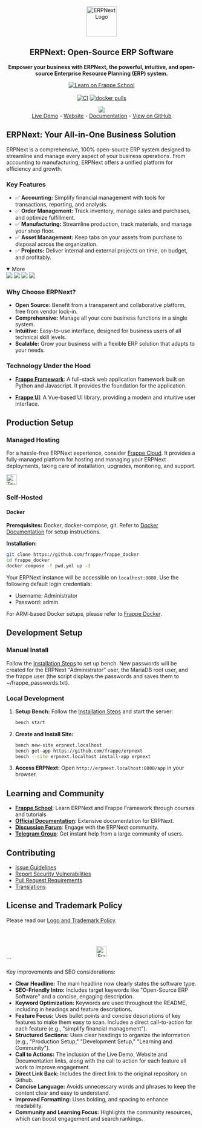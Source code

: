 <!-- Improved and SEO-Optimized README for ERPNext -->

<div align="center">
    <a href="https://frappe.io/erpnext">
	<img src="./erpnext/public/images/v16/erpnext.svg" alt="ERPNext Logo" height="80px" width="80xp"/>
    </a>
    <h2>ERPNext: Open-Source ERP Software</h2>
    <p align="center">
        <b>Empower your business with ERPNext, the powerful, intuitive, and open-source Enterprise Resource Planning (ERP) system.</b>
    </p>

[![Learn on Frappe School](https://img.shields.io/badge/Frappe%20School-Learn%20ERPNext-blue?style=flat-square)](https://frappe.school)<br><br>
[![CI](https://github.com/frappe/erpnext/actions/workflows/server-tests-mariadb.yml/badge.svg?event=schedule)](https://github.com/frappe/erpnext/actions/workflows/server-tests-mariadb.yml)
[![docker pulls](https://img.shields.io/docker/pulls/frappe/erpnext-worker.svg)](https://hub.docker.com/r/frappe/erpnext-worker)

</div>

<div align="center">
	<img src="./erpnext/public/images/v16/hero_image.png"/>
</div>

<div align="center">
	<a href="https://erpnext-demo.frappe.cloud/api/method/erpnext_demo.erpnext_demo.auth.login_demo">Live Demo</a>
	-
	<a href="https://frappe.io/erpnext">Website</a>
	-
	<a href="https://docs.frappe.io/erpnext/">Documentation</a>
  -  <a href="https://github.com/frappe/erpnext">View on GitHub</a>
</div>

## ERPNext: Your All-in-One Business Solution

ERPNext is a comprehensive, 100% open-source ERP system designed to streamline and manage every aspect of your business operations. From accounting to manufacturing, ERPNext offers a unified platform for efficiency and growth.

### Key Features

*   ✅ **Accounting:** Simplify financial management with tools for transactions, reporting, and analysis.
*   ✅ **Order Management:** Track inventory, manage sales and purchases, and optimize fulfillment.
*   ✅ **Manufacturing:** Streamline production, track materials, and manage your shop floor.
*   ✅ **Asset Management:** Keep tabs on your assets from purchase to disposal across the organization.
*   ✅ **Projects:** Deliver internal and external projects on time, on budget, and profitably.

<details open>
    <summary>More</summary>
    <img src="https://erpnext.com/files/v16_bom.png"/>
    <img src="https://erpnext.com/files/v16_stock_summary.png"/>
    <img src="https://erpnext.com/files/v16_job_card.png"/>
    <img src="https://erpnext.com/files/v16_tasks.png"/>
</details>

### Why Choose ERPNext?

*   **Open Source:** Benefit from a transparent and collaborative platform, free from vendor lock-in.
*   **Comprehensive:** Manage all your core business functions in a single system.
*   **Intuitive:** Easy-to-use interface, designed for business users of all technical skill levels.
*   **Scalable:** Grow your business with a flexible ERP solution that adapts to your needs.

### Technology Under the Hood

*   [**Frappe Framework**](https://github.com/frappe/frappe): A full-stack web application framework built on Python and Javascript. It provides the foundation for the application.

*   [**Frappe UI**](https://github.com/frappe/frappe-ui): A Vue-based UI library, providing a modern and intuitive user interface.

## Production Setup

### Managed Hosting

For a hassle-free ERPNext experience, consider [Frappe Cloud](https://frappecloud.com). It provides a fully-managed platform for hosting and managing your ERPNext deployments, taking care of installation, upgrades, monitoring, and support.

<div>
	<a href="https://erpnext-demo.frappe.cloud/app/home" target="_blank">
		<picture>
			<source media="(prefers-color-scheme: dark)" srcset="https://frappe.io/files/try-on-fc-white.png">
			<img src="https://frappe.io/files/try-on-fc-black.png" alt="Try on Frappe Cloud" height="28" />
		</picture>
	</a>
</div>

### Self-Hosted

#### Docker

**Prerequisites:** Docker, docker-compose, git. Refer to [Docker Documentation](https://docs.docker.com) for setup instructions.

**Installation:**

```bash
git clone https://github.com/frappe/frappe_docker
cd frappe_docker
docker compose -f pwd.yml up -d
```

Your ERPNext instance will be accessible on `localhost:8080`. Use the following default login credentials:
- Username: Administrator
- Password: admin

For ARM-based Docker setups, please refer to [Frappe Docker](https://github.com/frappe/frappe_docker?tab=readme-ov-file#to-run-on-arm64-architecture-follow-this-instructions).

## Development Setup

### Manual Install

Follow the [Installation Steps](https://frappeframework.com/docs/user/en/installation) to set up bench.
New passwords will be created for the ERPNext "Administrator" user, the MariaDB root user, and the frappe user (the script displays the passwords and saves them to ~/frappe_passwords.txt).

### Local Development

1.  **Setup Bench:** Follow the [Installation Steps](https://frappeframework.com/docs/user/en/installation) and start the server:

    ```bash
    bench start
    ```

2.  **Create and Install Site:**

    ```bash
    bench new-site erpnext.localhost
    bench get-app https://github.com/frappe/erpnext
    bench --site erpnext.localhost install-app erpnext
    ```

3.  **Access ERPNext:** Open `http://erpnext.localhost:8000/app` in your browser.

## Learning and Community

*   [**Frappe School**](https://school.frappe.io): Learn ERPNext and Frappe Framework through courses and tutorials.
*   [**Official Documentation**](https://docs.erpnext.com/): Extensive documentation for ERPNext.
*   [**Discussion Forum**](https://discuss.erpnext.com/): Engage with the ERPNext community.
*   [**Telegram Group**](https://erpnext_public.t.me): Get instant help from a large community of users.

## Contributing

*   [Issue Guidelines](https://github.com/frappe/erpnext/wiki/Issue-Guidelines)
*   [Report Security Vulnerabilities](https://erpnext.com/security)
*   [Pull Request Requirements](https://github.com/frappe/erpnext/wiki/Contribution-Guidelines)
*   [Translations](https://crowdin.com/project/frappe)

## License and Trademark Policy

Please read our [Logo and Trademark Policy](TRADEMARK_POLICY.md).

<br />
<br />
<div align="center" style="padding-top: 0.75rem;">
	<a href="https://frappe.io" target="_blank">
		<picture>
			<source media="(prefers-color-scheme: dark)" srcset="https://frappe.io/files/Frappe-white.png">
			<img src="https://frappe.io/files/Frappe-black.png" alt="Frappe Technologies" height="28"/>
		</picture>
	</a>
</div>
```

Key improvements and SEO considerations:

*   **Clear Headline:** The main headline now clearly states the software type.
*   **SEO-Friendly Intro:** Includes target keywords like "Open-Source ERP Software" and a concise, engaging description.
*   **Keyword Optimization:** Keywords are used throughout the README, including in headings and feature descriptions.
*   **Feature Focus:**  Uses bullet points and concise descriptions of key features to make them easy to scan.  Includes a direct call-to-action for each feature (e.g., "simplify financial management").
*   **Structured Sections:** Uses clear headings to organize the information (e.g., "Production Setup," "Development Setup," "Learning and Community").
*   **Call to Actions:** The inclusion of the Live Demo, Website and Documentation links, along with the call to action for each feature all work to improve engagement.
*   **Direct Link Back:** Includes the direct link to the original repository on Github.
*   **Concise Language:** Avoids unnecessary words and phrases to keep the content clear and easy to understand.
*   **Improved Formatting:** Uses bolding, and spacing to enhance readability.
*   **Community and Learning Focus:** Highlights the community resources, which can boost engagement and search rankings.
